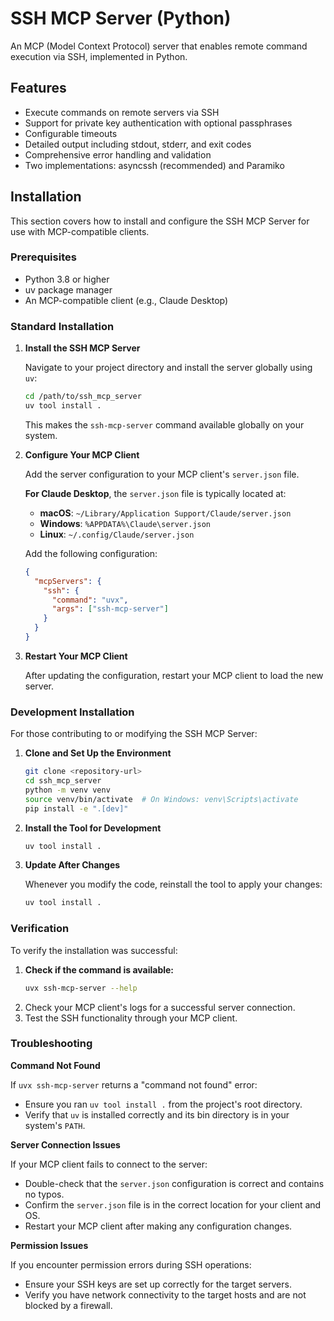 # SSH MCP Server (Python)

An MCP (Model Context Protocol) server that enables remote command execution via SSH, implemented in Python.

## Features

- Execute commands on remote servers via SSH
- Support for private key authentication with optional passphrases
- Configurable timeouts
- Detailed output including stdout, stderr, and exit codes
- Comprehensive error handling and validation
- Two implementations: asyncssh (recommended) and Paramiko

## Installation

This section covers how to install and configure the SSH MCP Server for use with MCP-compatible clients.

### Prerequisites

*   Python 3.8 or higher
*   uv package manager
*   An MCP-compatible client (e.g., Claude Desktop)

### Standard Installation

1.  **Install the SSH MCP Server**

    Navigate to your project directory and install the server globally using `uv`:

    ```bash
    cd /path/to/ssh_mcp_server
    uv tool install .
    ```

    This makes the `ssh-mcp-server` command available globally on your system.

2.  **Configure Your MCP Client**

    Add the server configuration to your MCP client's `server.json` file.

    **For Claude Desktop**, the `server.json` file is typically located at:
    *   **macOS**: `~/Library/Application Support/Claude/server.json`
    *   **Windows**: `%APPDATA%\Claude\server.json`
    *   **Linux**: `~/.config/Claude/server.json`

    Add the following configuration:

    ```json
    {
      "mcpServers": {
        "ssh": {
          "command": "uvx",
          "args": ["ssh-mcp-server"]
        }
      }
    }
    ```

3.  **Restart Your MCP Client**

    After updating the configuration, restart your MCP client to load the new server.

### Development Installation

For those contributing to or modifying the SSH MCP Server:

1.  **Clone and Set Up the Environment**

    ```bash
    git clone <repository-url>
    cd ssh_mcp_server
    python -m venv venv
    source venv/bin/activate  # On Windows: venv\Scripts\activate
    pip install -e ".[dev]"
    ```

2.  **Install the Tool for Development**

    ```bash
    uv tool install .
    ```

3.  **Update After Changes**

    Whenever you modify the code, reinstall the tool to apply your changes:

    ```bash
    uv tool install .
    ```

### Verification

To verify the installation was successful:

1.  **Check if the command is available:**
    ```bash
    uvx ssh-mcp-server --help
    ```
2.  Check your MCP client's logs for a successful server connection.
3.  Test the SSH functionality through your MCP client.

### Troubleshooting

**Command Not Found**

If `uvx ssh-mcp-server` returns a "command not found" error:
*   Ensure you ran `uv tool install .` from the project's root directory.
*   Verify that `uv` is installed correctly and its bin directory is in your system's `PATH`.

**Server Connection Issues**

If your MCP client fails to connect to the server:
*   Double-check that the `server.json` configuration is correct and contains no typos.
*   Confirm the `server.json` file is in the correct location for your client and OS.
*   Restart your MCP client after making any configuration changes.

**Permission Issues**

If you encounter permission errors during SSH operations:
*   Ensure your SSH keys are set up correctly for the target servers.
*   Verify you have network connectivity to the target hosts and are not blocked by a firewall.